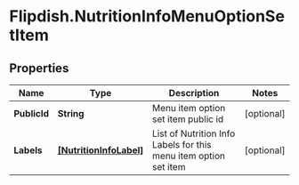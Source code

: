 # Flipdish.NutritionInfoMenuOptionSetItem

## Properties
Name | Type | Description | Notes
------------ | ------------- | ------------- | -------------
**PublicId** | **String** | Menu item option set item public id | [optional] 
**Labels** | [**[NutritionInfoLabel]**](NutritionInfoLabel.md) | List of Nutrition Info Labels for this menu item option set item | [optional] 



